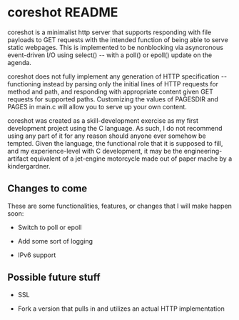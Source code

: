 coreshot README
===============

coreshot is a minimalist http server that supports responding with file payloads to GET requests with the intended function of being able to serve static webpages. This is implemented to be nonblocking via asyncronous event-driven I/O using select() -- with a poll() or epoll() update on the agenda.

coreshot does not fully implement any generation of HTTP specification -- functioning instead by parsing only the initial lines of HTTP requests for method and path, and responding with appropriate content given GET requests for supported paths. Customizing the values of PAGESDIR and PAGES in main.c will allow you to serve up your own content. 

coreshot was created as a skill-development exercise as my first development project using the C language. As such, I do not recommend using any part of it for any reason should anyone ever somehow be tempted. Given the language, the functional role that it is supposed to fill, and my experience-level with C development, it may be the engineering-artifact equivalent of a jet-engine motorcycle made out of paper mache by a kindergardner.

Changes to come
-----------

These are some functionalities, features, or changes that I will make happen soon:

- Switch to poll or epoll

- Add some sort of logging

- IPv6 support

Possible future stuff
-----------

- SSL 

- Fork a version that pulls in and utilizes an actual HTTP implementation

